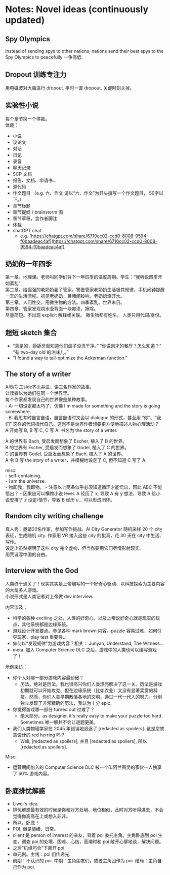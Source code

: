 # Notes: Novel ideas (continuously updated)
## Spy Olympics
Instead of sending spys to other nations, nations send their best spys to the Spy Olympics to peacefully 一争高低. 

## Dropout 训练专注力
用电磁波对大脑进行 dropout. 平时一直 dropout, 关键时刻关掉。

## 实验性小说
每个章节换一个体裁。  
体裁：
- 小说
- 议论文
- 对话
- 日记
- 录音
- 聊天记录
- SCP 文档
- 报告、文档、申请书...
- 源代码
- 作文题目 （e.g. 六、作文 请以“六、作文”为开头撰写一个作文题目，
50字以下。）
- 章节标题
- 章节提纲 / brainstorm 图
- 章节草稿，含作者脚注
- 体裁
- chatGPT chat  
  - e.g. [https://chatgpt.com/share/6710cc02-ccd0-8008-9594-f0baadeac4af](https://chatgpt.com/share/6710cc02-ccd0-8008-9594-f0baadeac4af)  

## 奶奶的一年四季
第一章。地理课。老师叫同学们背下一年四季的温度周期。学生：“我听说四季开始紊乱”  
第二章。给倔强的老奶奶雇了管家，警告管家老奶奶生活极其规律，手机闹钟提醒一天的生活流程。初见老奶奶，目睹闹铃响，老奶奶烧开水。  
第三章。人们性交，用微生物的方法。四季紊乱。世界末日。  
第四章。管家发现烧水壶背面一块霉渍，擦除。  
尽量简短。不出现 explicit 解释或关联。 微生物都有姓名。 人类只用代词/身份。  

## 超短 sketch 集合
- “真是的，舔舔牙就知道他们盘子没洗干净。” “你说刚才的餐厅？怎么知道？” “有 two-day old 的油味儿。”  
- "I found a way to tail-optimize the Ackerman function."  

## The story of a writer
A/B/C 三side齐头并进，讲三名作家的故事。  
让读者以为她们在同一个世界里。  
每个作家都发现自己的世界像是某种故事。  
    - A: 一切设定都太巧了，仿佛 I'm made for something and the story is going somewhere.  
    - B: 我思考时自言自语，自言自语时又会以 dialogue 的形式，甚至用 “你”、“我们” 这样的代词指代自己。这岂不是世界作者想要更方便地描述人物心理活动？  
A 开始写 B, B 写 C, C 写 A. 书名为 the story of a writer.  

A 的世界有 Bach, 受启发而想象了 Escher, 植入了 B 的世界。  
B 的世界有 Escher, 受启发而想象了 Godel, 植入了 C 的世界。  
C 的世界有 Godel, 受启发而想象了 Bach, 植入了 A 的世界。  
A 令 B 写 the story of a writer，并模糊地设定了 C, 但不知道 C 写了 A.  

misc:  
    - self-containing.  
    - I am the universe.  
    - 物即我，我即物。
    - 注意以上两条似乎必须知道循环才能悟出，因此 ABC 不能悟出？
    - 因果链可以横跨小说 level. A 经历了 x, 导致 A 有 y 想法，导致 A 给小说安排了 z 设定/情节，导致 B 经历 u... 可以形成闭环。

## Random city writing challenge
真人秀：邀请20名作家，参加写作挑战。AI City Generator 随机采样 20 个 city 表征，生成随机 city. 作家用 VR 接入这些 city 的拟真，花 30 天在 city 中生活、写作。  
设定上虽然摆明了这些 city 完全虚构，但当然要用它们尽情影射现实。  
用荒诞写中国的自由。  

## Interview with the God
人类终于通关了！现实其实是上帝编写的一个好奇心驱动、以科技探索为主要内容的大型多人游戏。  
小说形式是人类记者对上帝做 dev interview.  

内容涉及：  
- 科学的各种 exciting 之处，人类的好奇心，以及上帝说好奇心就是现实的玩点，其他系统都是边缘系统。  
- 游戏设计开发要点。参见各种 mark brown 内容。puzzle 容易过难，如何引导玩家，play test 重要性...  
- 如何以“发现规律”为游戏内容？相关： Junyan, Understand, The Witness...  
- meta. 加入 Computer Science DLC 之后，游戏中的人类也可以编写游戏了！  

示例采访：  
- 你个人对哪一部分游戏内容最骄傲？
  - 历法，绝对是历法。我也很高兴你们人类漂亮解决了这一关。历法是游戏初期就可以开始攻克、但在边缘系统（比如农业）又没有显著奖赏的科技。然而，你们人类早期散落各地的文明，通过一代一代人的努力，分别独立发现了非常精确的历法，我认为十分 epic.  
- 你觉得游戏哪一部分 turned out 过难了？  
  - 绝大部分。as designer, it's really easy to make your puzzle too hard. Sometimes 唯一解并不会让谜题更美。  
- 我们人类物理学家在 2045 年错误地追逐了 [redacted as spoilers]. 这是您故意设计的 red herring 吗？  
  - Well, [redacted as spoilers], 并且 [redacted as spoilers], 所以 [redacted as spoilers].  

Misc:  
- 运营期间加入的 Computer Science DLC 被一个叫阿兰图灵的家伙一人独享了 50% 游戏内容。  

## 卧底排忧解惑
- Liwei's idea. 
- 排忧解惑最有效的时候是你和对方处境、地位相似，此时对方听得进去，不会觉得你高高在上或想入非非。
- 所以，卧底！
- POI, 但是情绪、日常。
- client 是 person of interest 的亲友，背着 poi 委托主角。主角卧底到 poi 生变，调查 poi 的处境、困难、心结，高潮时和 poi 敞开心扉地谈，解决问题。
- 之后“机缘巧合”下离开 poi. 
- 单元剧。主线：poi 们传递光. 
- 前期：不认识的 poi. 中期：主角朋友们，或者主角团作为 poi. 结局：主角自己作为 poi. 
